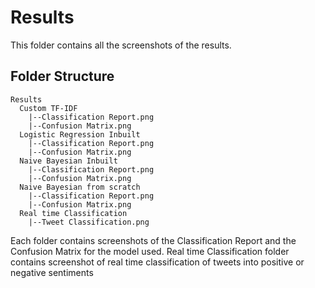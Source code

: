 # Results

This folder contains all the screenshots of the results. 

## Folder Structure

```
Results
  Custom TF-IDF
    |--Classification Report.png
    |--Confusion Matrix.png
  Logistic Regression Inbuilt
    |--Classification Report.png
    |--Confusion Matrix.png
  Naive Bayesian Inbuilt
    |--Classification Report.png
    |--Confusion Matrix.png
  Naive Bayesian from scratch
    |--Classification Report.png
    |--Confusion Matrix.png    
  Real time Classification
    |--Tweet Classification.png   
```

Each folder contains screenshots of the Classification Report and the Confusion Matrix for the model used. Real time Classification folder contains screenshot of real time classification of tweets into positive or negative sentiments
